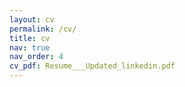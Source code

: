 ```yaml
---
layout: cv
permalink: /cv/
title: cv 
nav: true
nav_order: 4
cv_pdf: Resume___Updated_linkedin.pdf
---
```

